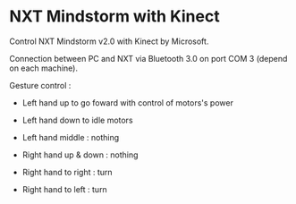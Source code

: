 NXT Mindstorm with Kinect
=================

Control NXT Mindstorm v2.0 with Kinect by Microsoft.

Connection between PC and NXT via Bluetooth 3.0 on port COM 3 (depend on each machine).

Gesture control :

* Left hand up to go foward with control of motors's power
* Left hand down to idle motors
* Left hand middle : nothing

* Right hand up & down : nothing
* Right hand to right : turn
* Right hand to left : turn
